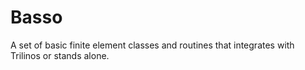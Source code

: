 # Basso
A set of basic finite element classes and routines that integrates with Trilinos or stands alone.
